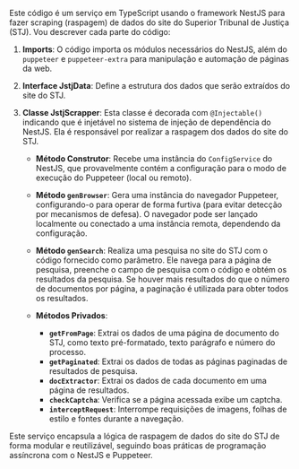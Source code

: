 Este código é um serviço em TypeScript usando o framework NestJS para fazer scraping (raspagem) de dados do site do Superior Tribunal de Justiça (STJ). Vou descrever cada parte do código:

1. **Imports**: O código importa os módulos necessários do NestJS, além do `puppeteer` e `puppeteer-extra` para manipulação e automação de páginas da web.

2. **Interface JstjData**: Define a estrutura dos dados que serão extraídos do site do STJ.

3. **Classe JstjScrapper**: Esta classe é decorada com `@Injectable()` indicando que é injetável no sistema de injeção de dependência do NestJS. Ela é responsável por realizar a raspagem dos dados do site do STJ.

    - **Método Construtor**: Recebe uma instância do `ConfigService` do NestJS, que provavelmente contém a configuração para o modo de execução do Puppeteer (local ou remoto).

    - **Método `genBrowser`**: Gera uma instância do navegador Puppeteer, configurando-o para operar de forma furtiva (para evitar detecção por mecanismos de defesa). O navegador pode ser lançado localmente ou conectado a uma instância remota, dependendo da configuração.

    - **Método `genSearch`**: Realiza uma pesquisa no site do STJ com o código fornecido como parâmetro. Ele navega para a página de pesquisa, preenche o campo de pesquisa com o código e obtém os resultados da pesquisa. Se houver mais resultados do que o número de documentos por página, a paginação é utilizada para obter todos os resultados.

    - **Métodos Privados**:
        - **`getFromPage`**: Extrai os dados de uma página de documento do STJ, como texto pré-formatado, texto parágrafo e número do processo.
        - **`getPaginated`**: Extrai os dados de todas as páginas paginadas de resultados de pesquisa.
        - **`docExtractor`**: Extrai os dados de cada documento em uma página de resultados.
        - **`checkCaptcha`**: Verifica se a página acessada exibe um captcha.
        - **`interceptRequest`**: Interrompe requisições de imagens, folhas de estilo e fontes durante a navegação.

Este serviço encapsula a lógica de raspagem de dados do site do STJ de forma modular e reutilizável, seguindo boas práticas de programação assíncrona com o NestJS e Puppeteer.